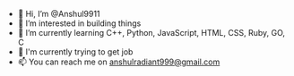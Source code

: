 - 👋 Hi, I’m @Anshul9911
- 👀 I’m interested in building things 
- 🌱 I’m currently learning C++, Python, JavaScript, HTML, CSS, Ruby, GO, C
- 💞️ I'm currently trying to get job 
- 📫 You can reach me on anshulradiant999@gmail.com

<!---
Anshul9911/Anshul9911 is a ✨ special ✨ repository because its `README.md` (this file) appears on your GitHub profile.
You can click the Preview link to take a look at your changes.
--->
